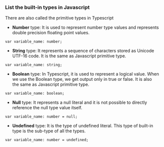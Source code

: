 ### List the built-in types in Javascript

There are also called the primitive types in Typescript

- **Number** type: It is used to represent number type values and represents double precision floating point values.

```
var variable_name: number;
```

- **String** type: It represents a sequence of characters stored as Unicode UTF-16 code. It is the same as Javascript primitive type.

```
var variable_name: string;
```

- **Boolean** type: In Typescript, it is used to represent a logical value. When we use the Boolean type, we get output only in true or false. It is also the same as Javascript primitive type.

```
var variable_name: boolean;
```

- **Null** type: It represents a null literal and it is not possible to directly reference the null type value itself.

```
var variable_name: number = null;
```

- **Undefined** type: It is the type of undefined literal. This type of built-in type is the sub-type of all the types.

```
var variable_name: number = undefined;
```
